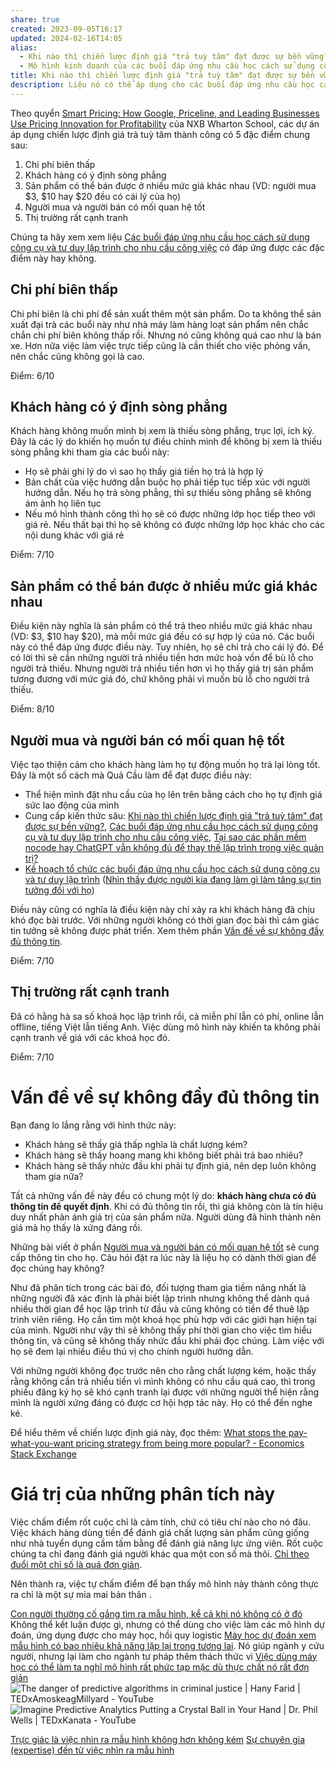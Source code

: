 ```yaml
---
share: true
created: 2023-09-05T16:17
updated: 2024-02-16T14:05
alias:
  - Khi nào thì chiến lược định giá "trả tuỳ tâm" đạt được sự bền vững?
  - Mô hình kinh doanh của các buổi đáp ứng nhu cầu học cách sử dụng công cụ và tư duy lập trình
title: Khi nào thì chiến lược định giá "trả tuỳ tâm" đạt được sự bền vững?
description: Liệu nó có thể áp dụng cho các buổi đáp ứng nhu cầu học cách sử dụng công cụ và tư duy lập trình không?
---
```


Theo quyển [Smart Pricing: How Google, Priceline, and Leading Businesses Use Pricing Innovation for Profitability](../../../assets/attachments/Raju-Smart-Pricing.pdf) của NXB Wharton School, các dự án áp dụng chiến lược định giá trả tuỳ tâm thành công có 5 đặc điểm chung sau:
1. Chi phí biên thấp
2. Khách hàng có ý định sòng phẳng
3. Sản phẩm có thể bán được ở nhiều mức giá khác nhau (VD: người mua $3, $10 hay $20 đều có cái lý của họ) 
4. Người mua và người bán có mối quan hệ tốt
5. Thị trường rất cạnh tranh

Chúng ta hãy xem xem liệu [Các buổi đáp ứng nhu cầu học cách sử dụng công cụ và tư duy lập trình cho nhu cầu công việc](./C%C3%A1c%20bu%E1%BB%95i%20%C4%91%C3%A1p%20%E1%BB%A9ng%20nhu%20c%E1%BA%A7u%20h%E1%BB%8Dc%20c%C3%A1ch%20s%E1%BB%AD%20d%E1%BB%A5ng%20c%C3%B4ng%20c%E1%BB%A5%20v%C3%A0%20t%C6%B0%20duy%20l%E1%BA%ADp%20tr%C3%ACnh%20cho%20nhu%20c%E1%BA%A7u%20c%C3%B4ng%20vi%E1%BB%87c.md) có đáp ứng được các đặc điểm này hay không.

## Chi phí biên thấp
Chi phí biên là chi phí để sản xuất thêm một sản phẩm. Do ta không thể sản xuất đại trà các buổi này như nhà máy làm hàng loạt sản phẩm nên chắc chắn chi phí biên không thấp rồi. Nhưng nó cũng không quá cao như là bán xe. Hơn nữa việc làm việc trực tiếp cũng là cần thiết cho việc phỏng vấn, nên chắc cũng không gọi là cao.

Điểm: 6/10

## Khách hàng có ý định sòng phẳng
Khách hàng không muốn mình bị xem là thiếu sòng phẳng, trục lợi, ích kỷ. Đây là các lý do khiến họ muốn tự điều chỉnh mình để không bị xem là thiếu sòng phẳng khi tham gia các buổi này:
- Họ sẽ phải ghi lý do vì sao họ thấy giá tiền họ trả là hợp lý
- Bản chất của việc hướng dẫn buộc họ phải tiếp tục tiếp xúc với người hướng dẫn. Nếu họ trả sòng phẳng, thì sự thiếu sòng phẳng sẽ không ám ảnh họ liên tục
- Nếu mô hình thành công thì họ sẽ có được những lớp học tiếp theo với giá rẻ. Nếu thất bại thì họ sẽ không có được những lớp học khác cho các nội dung khác với giá rẻ

Điểm: 7/10

##  Sản phẩm có thể bán được ở nhiều mức giá khác nhau 
Điều kiện này nghĩa là sản phẩm có thể trả theo nhiều mức giá khác nhau (VD: $3, $10 hay $20), mà mỗi mức giá đều có sự hợp lý của nó. Các buổi này có thể đáp ứng được điều này.  Tuy nhiên, họ sẽ chỉ trả cho cái lý đó. Để có lời thì sẽ cần những người trả nhiều tiền hơn mức hoà vốn để bù lỗ cho người trả thiếu. Nhưng người trả nhiều tiền hơn vì họ thấy giá trị sản phẩm tương đương với mức giá đó, chứ không phải vì muốn bù lỗ cho người trả thiếu.

Điểm: 8/10

## Người mua và người bán có mối quan hệ tốt
Việc tạo thiện cảm cho khách hàng làm họ tự động muốn họ trả lại lòng tốt. Đây là một số cách mà Quả Cầu làm để đạt được điều này:
 - Thể hiện mình đặt nhu cầu của họ lên trên bằng cách cho họ tự định giá sức lao động của mình
 - Cung cấp kiến thức sâu: [Khi nào thì chiến lược định giá "trả tuỳ tâm" đạt được sự bền vững?](M%C3%B4%20h%C3%ACnh%20kinh%20doanh%20c%E1%BB%A7a%20c%C3%A1c%20bu%E1%BB%95i%20%C4%91%C3%A1p%20%E1%BB%A9ng%20nhu%20c%E1%BA%A7u%20h%E1%BB%8Dc%20c%C3%A1ch%20s%E1%BB%AD%20d%E1%BB%A5ng%20c%C3%B4ng%20c%E1%BB%A5%20v%C3%A0%20t%C6%B0%20duy%20l%E1%BA%ADp%20tr%C3%ACnh.md), [Các buổi đáp ứng nhu cầu học cách sử dụng công cụ và tư duy lập trình cho nhu cầu công việc](./C%C3%A1c%20bu%E1%BB%95i%20%C4%91%C3%A1p%20%E1%BB%A9ng%20nhu%20c%E1%BA%A7u%20h%E1%BB%8Dc%20c%C3%A1ch%20s%E1%BB%AD%20d%E1%BB%A5ng%20c%C3%B4ng%20c%E1%BB%A5%20v%C3%A0%20t%C6%B0%20duy%20l%E1%BA%ADp%20tr%C3%ACnh%20cho%20nhu%20c%E1%BA%A7u%20c%C3%B4ng%20vi%E1%BB%87c.md), [Tại sao các phần mềm nocode hay ChatGPT vẫn không đủ để thay thế lập trình trong việc quản trị?](../../Tr%E1%BA%A5n%20K%E1%BB%B3/9%20Blog/L%C3%BD%20do%20vi%E1%BA%BFt%20Tr%E1%BA%A5n%20K%E1%BB%B3.md)
 - [Kế hoạch tổ chức các buổi đáp ứng nhu cầu học cách sử dụng công cụ và tư duy lập trình](../4%20Th%C3%A0nh%20ph%E1%BA%A9m/K%E1%BA%BF%20ho%E1%BA%A1ch/index.md) ([Nhìn thấy được người kia đang làm gì làm tăng sự tin tưởng đối với họ](../../../%E2%9A%A1Hi%E1%BB%83u%20bi%E1%BA%BFt%20s%C3%A2u/Qu%E1%BA%A3n%20l%C3%BD%20d%E1%BB%B1%20%C3%A1n,%20ph%C3%A1t%20tri%E1%BB%83n%20s%E1%BA%A3n%20ph%E1%BA%A9m,%20x%C3%A2y%20d%E1%BB%B1ng%20t%E1%BB%95%20ch%E1%BB%A9c/X%C3%A2y%20d%E1%BB%B1ng%20nh%C3%B3m,%20qu%E1%BA%A3n%20l%C3%BD%20nh%C3%A2n%20s%E1%BB%B1/T%E1%BA%A1o%20s%E1%BB%B1%20tin%20t%C6%B0%E1%BB%9Fng/Nh%C3%ACn%20th%E1%BA%A5y%20%C4%91%C6%B0%E1%BB%A3c%20ng%C6%B0%E1%BB%9Di%20kia%20%C4%91ang%20l%C3%A0m%20g%C3%AC%20l%C3%A0m%20t%C4%83ng%20s%E1%BB%B1%20tin%20t%C6%B0%E1%BB%9Fng%20%C4%91%E1%BB%91i%20v%E1%BB%9Bi%20h%E1%BB%8D.md))

Điều này cũng có nghĩa là điều kiện này chỉ xảy ra khi khách hàng đã chịu khó đọc bài trước. Với những người không có thời gian đọc bài thì cảm giác tin tưởng sẽ không được phát triển. Xem thêm phần [Vấn đề về sự không đầy đủ thông tin](M%C3%B4%20h%C3%ACnh%20kinh%20doanh%20c%E1%BB%A7a%20c%C3%A1c%20bu%E1%BB%95i%20%C4%91%C3%A1p%20%E1%BB%A9ng%20nhu%20c%E1%BA%A7u%20h%E1%BB%8Dc%20c%C3%A1ch%20s%E1%BB%AD%20d%E1%BB%A5ng%20c%C3%B4ng%20c%E1%BB%A5%20v%C3%A0%20t%C6%B0%20duy%20l%E1%BA%ADp%20tr%C3%ACnh.md#Vấn%20đề%20về%20sự%20không%20đầy%20đủ%20thông%20tin).

 Điểm: 7/10
 
## Thị trường rất cạnh tranh                                                             
Đã có hằng hà sa số khoá học lập trình rồi, cả miễn phí lẫn có phí, online lẫn offline, tiếng Việt lẫn tiếng Anh. Việc dùng mô hình này khiến ta không phải cạnh tranh về giá với các khoá học đó. 

Điểm: 7/10

# Vấn đề về sự không đầy đủ thông tin
Bạn đang lo lắng rằng với hình thức này:
- Khách hàng sẽ thấy giá thấp nghĩa là chất lượng kém?
- Khách hàng sẽ thấy hoang mang khi không biết phải trả bao nhiêu?
- Khách hàng sẽ thấy nhức đầu khi phải tự định giá, nên dẹp luôn không tham gia nữa?

Tất cả những vấn đề này đều có chung một lý do: **khách hàng chưa có đủ thông tin để quyết định**. Khi có đủ thông tin rồi, thì giá không còn là tín hiệu duy nhất phản ánh giá trị của sản phẩm nữa. Người dùng đã hình thành nên giá mà họ thấy là xứng đáng rồi.

Những bài viết ở phần [Người mua và người bán có mối quan hệ tốt](M%C3%B4%20h%C3%ACnh%20kinh%20doanh%20c%E1%BB%A7a%20c%C3%A1c%20bu%E1%BB%95i%20%C4%91%C3%A1p%20%E1%BB%A9ng%20nhu%20c%E1%BA%A7u%20h%E1%BB%8Dc%20c%C3%A1ch%20s%E1%BB%AD%20d%E1%BB%A5ng%20c%C3%B4ng%20c%E1%BB%A5%20v%C3%A0%20t%C6%B0%20duy%20l%E1%BA%ADp%20tr%C3%ACnh.md#Người%20mua%20và%20người%20bán%20có%20mối%20quan%20hệ%20tốt) sẽ cung cấp thông tin cho họ. Câu hỏi đặt ra lúc này là liệu họ có dành thời gian để đọc chúng hay không?

Như đã phân tích trong các bài đó, đối tượng tham gia tiềm năng nhất là những người đã xác định là phải biết lập trình nhưng không thể dành quá nhiều thời gian để học lập trình từ đầu và cũng không có tiền để thuê lập trình viên riêng. Họ cần tìm một khoá học phù hợp với các giới hạn hiện tại của mình. Người như vậy thì sẽ không thấy phí thời gian cho việc tìm hiểu thông tin, và cũng sẽ không thấy nhức đầu khi phải đọc chúng. Làm việc với họ sẽ đem lại nhiều điều thú vị cho chính người hướng dẫn.

Với những người không đọc trước nên cho rằng chất lượng kém, hoặc thấy rằng không cần trả nhiều tiền vì mình không có nhu cầu quá cao, thì trong phiếu đăng ký họ sẽ khó cạnh tranh lại được với những người thể hiện rằng mình là người xứng đáng có được cơ hội hợp tác này. Họ có thể đến nghe ké.

Để hiểu thêm về chiến lược định giá này, đọc thêm: [What stops the pay-what-you-want pricing strategy from being more popular? - Economics Stack Exchange](https://economics.stackexchange.com/q/57273/45941)

# Giá trị của những phân tích này

Việc chấm điểm rốt cuộc chỉ là cảm tính, chứ có tiêu chí nào cho nó đâu. Việc khách hàng dùng tiền để đánh giá chất lượng sản phẩm cũng giống như nhà tuyển dụng cầm tấm bằng để đánh giá năng lực ứng viên. Rốt cuộc chúng ta chỉ đang đánh giá người khác qua một con số mà thôi. [Chỉ theo đuổi một chỉ số là quá đơn giản](../../../%E2%9A%A1Hi%E1%BB%83u%20bi%E1%BA%BFt%20s%C3%A2u/Qu%E1%BA%A3n%20l%C3%BD%20d%E1%BB%B1%20%C3%A1n,%20ph%C3%A1t%20tri%E1%BB%83n%20s%E1%BA%A3n%20ph%E1%BA%A9m,%20x%C3%A2y%20d%E1%BB%B1ng%20t%E1%BB%95%20ch%E1%BB%A9c/Ph%C3%A1t%20tri%E1%BB%83n%20s%E1%BA%A3n%20ph%E1%BA%A9m/Ch%E1%BB%89%20s%E1%BB%91/Ch%E1%BB%89%20theo%20%C4%91u%E1%BB%95i%20m%E1%BB%99t%20ch%E1%BB%89%20s%E1%BB%91%20l%C3%A0%20qu%C3%A1%20%C4%91%C6%A1n%20gi%E1%BA%A3n.md).

Nên thành ra, việc tự chấm điểm để bạn thấy mô hình này thành công thực ra chỉ là một sự mỉa mai bản thân .

[Con người thường cố gắng tìm ra mẫu hình, kể cả khi nó không có ở đó](../../../%E2%9A%A1Hi%E1%BB%83u%20bi%E1%BA%BFt%20s%C3%A2u/Ngh%C4%A9%20v%E1%BB%81%20vi%E1%BB%87c%20ngh%C4%A9/Khoa%20h%E1%BB%8Dc%20nh%E1%BA%ADn%20th%E1%BB%A9c/Con%20ng%C6%B0%E1%BB%9Di%20th%C6%B0%E1%BB%9Dng%20c%E1%BB%91%20g%E1%BA%AFng%20t%C3%ACm%20ra%20m%E1%BA%ABu%20h%C3%ACnh,%20k%E1%BB%83%20c%E1%BA%A3%20khi%20n%C3%B3%20kh%C3%B4ng%20c%C3%B3%20%E1%BB%9F%20%C4%91%C3%B3.md)
Không thể kết luận được gì, nhưng có thể dùng cho việc làm các mô hình dự đoán, ứng dụng được cho máy học, hồi quy logistic 
[Máy học dự đoán xem mẫu hình có bao nhiêu khả năng lặp lại trong tương lai](../../../%E2%9A%A1Hi%E1%BB%83u%20bi%E1%BA%BFt%20s%C3%A2u/C%C3%B4ng%20ngh%E1%BB%87%20th%C3%B4ng%20tin/Khoa%20h%E1%BB%8Dc%20d%E1%BB%AF%20li%E1%BB%87u/M%C3%A1y%20h%E1%BB%8Dc%20d%E1%BB%B1%20%C4%91o%C3%A1n%20xem%20m%E1%BA%ABu%20h%C3%ACnh%20c%C3%B3%20bao%20nhi%C3%AAu%20kh%E1%BA%A3%20n%C4%83ng%20l%E1%BA%B7p%20l%E1%BA%A1i%20trong%20t%C6%B0%C6%A1ng%20lai.md). Nó giúp ngành y cứu người, nhưng lại làm cho ngành tư pháp thêm thách thức vì [Việc dùng máy học có thể làm ta nghĩ mô hình rất phức tạp mặc dù thực chất nó rất đơn giản](../../../%E2%9A%A1Hi%E1%BB%83u%20bi%E1%BA%BFt%20s%C3%A2u/C%C3%B4ng%20ngh%E1%BB%87%20th%C3%B4ng%20tin/Khoa%20h%E1%BB%8Dc%20d%E1%BB%AF%20li%E1%BB%87u/Vi%E1%BB%87c%20d%C3%B9ng%20m%C3%A1y%20h%E1%BB%8Dc%20c%C3%B3%20th%E1%BB%83%20l%C3%A0m%20ta%20ngh%C4%A9%20m%C3%B4%20h%C3%ACnh%20r%E1%BA%A5t%20ph%E1%BB%A9c%20t%E1%BA%A1p%20m%E1%BA%B7c%20d%C3%B9%20th%E1%BB%B1c%20ch%E1%BA%A5t%20n%C3%B3%20r%E1%BA%A5t%20%C4%91%C6%A1n%20gi%E1%BA%A3n.md)
![The danger of predictive algorithms in criminal justice | Hany Farid | TEDxAmoskeagMillyard - YouTube](https://youtu.be/p-82YeUPQh0?si=oVmv52ZlZoym0Rum)
![Imagine Predictive Analytics Putting a Crystal Ball in Your Hand | Dr. Phil Wells | TEDxKanata - YouTube](https://youtu.be/QWps8A-hljw?si=-1uQbDlJ7Ww8sE_S)

[Trực giác là việc nhìn ra mẫu hình không hơn không kém](../../../%E2%9A%A1Hi%E1%BB%83u%20bi%E1%BA%BFt%20s%C3%A2u/Ngh%C4%A9%20v%E1%BB%81%20vi%E1%BB%87c%20ngh%C4%A9/Khoa%20h%E1%BB%8Dc%20nh%E1%BA%ADn%20th%E1%BB%A9c/Tr%E1%BB%B1c%20gi%C3%A1c%20l%C3%A0%20vi%E1%BB%87c%20nh%C3%ACn%20ra%20m%E1%BA%ABu%20h%C3%ACnh%20kh%C3%B4ng%20h%C6%A1n%20kh%C3%B4ng%20k%C3%A9m.md)
[Sự chuyên gia (expertise) đến từ việc nhìn ra mẫu hình](../../../%E2%9A%A1Hi%E1%BB%83u%20bi%E1%BA%BFt%20s%C3%A2u/Ngh%C4%A9%20v%E1%BB%81%20vi%E1%BB%87c%20ngh%C4%A9/S%E1%BB%B1%20chuy%C3%AAn%20gia%20(expertise)%20%C4%91%E1%BA%BFn%20t%E1%BB%AB%20vi%E1%BB%87c%20nh%C3%ACn%20ra%20m%E1%BA%ABu%20h%C3%ACnh.md)